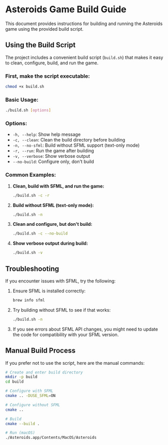 # Asteroids Game Build Guide

This document provides instructions for building and running the Asteroids game using the provided build script.

## Using the Build Script

The project includes a convenient build script (`build.sh`) that makes it easy to clean, configure, build, and run the game.

### First, make the script executable:

```bash
chmod +x build.sh
```

### Basic Usage:

```bash
./build.sh [options]
```

### Options:

- `-h, --help`: Show help message
- `-c, --clean`: Clean the build directory before building
- `-n, --no-sfml`: Build without SFML support (text-only mode)
- `-r, --run`: Run the game after building
- `-v, --verbose`: Show verbose output
- `--no-build`: Configure only, don't build

### Common Examples:

1. **Clean, build with SFML, and run the game:**
   ```bash
   ./build.sh -c -r
   ```

2. **Build without SFML (text-only mode):**
   ```bash
   ./build.sh -n
   ```

3. **Clean and configure, but don't build:**
   ```bash
   ./build.sh -c --no-build
   ```

4. **Show verbose output during build:**
   ```bash
   ./build.sh -v
   ```

## Troubleshooting

If you encounter issues with SFML, try the following:

1. Ensure SFML is installed correctly:
   ```bash
   brew info sfml
   ```

2. Try building without SFML to see if that works:
   ```bash
   ./build.sh -n
   ```

3. If you see errors about SFML API changes, you might need to update the code for compatibility with your SFML version.

## Manual Build Process

If you prefer not to use the script, here are the manual commands:

```bash
# Create and enter build directory
mkdir -p build
cd build

# Configure with SFML
cmake .. -DUSE_SFML=ON

# Configure without SFML
cmake ..

# Build
cmake --build .

# Run (macOS)
./Asteroids.app/Contents/MacOS/Asteroids
```
